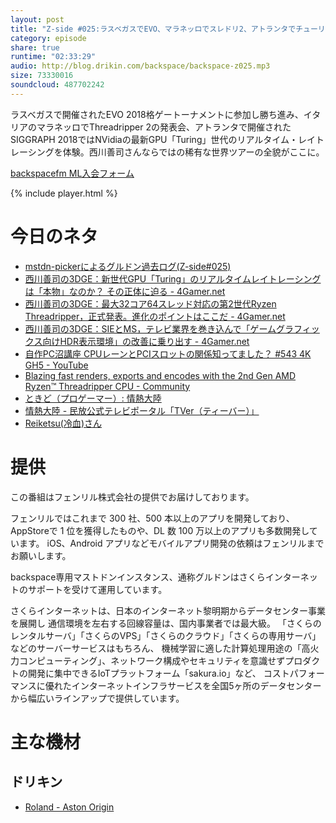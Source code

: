 ```yaml
---
layout: post
title: "Z-side #025:ラスベガスでEVO、マラネッロでスレドリ2、アトランタでチューリングを体験"
category: episode
share: true
runtime: "02:33:29"
audio: http://blog.drikin.com/backspace/backspace-z025.mp3
size: 73330016
soundcloud: 487702242
---
```


ラスベガスで開催されたEVO 2018格ゲートーナメントに参加し勝ち進み、イタリアのマラネッロでThreadripper 2の発表会、アトランタで開催されたSIGGRAPH 2018ではNVidiaの最新GPU「Turing」世代のリアルタイム・レイトレーシングを体験。西川善司さんならではの稀有な世界ツアーの全貌がここに。

[backspacefm ML入会フォーム](http://backspace.us11.list-manage.com/subscribe?u=09c933bd3997c1d16dbed156a&id=84b6529b91)

{% include player.html %}

# 今日のネタ
* [mstdn-pickerによるグルドン過去ログ(Z-side#025)](https://rbtnn.github.io/mstdn-picker/?instance=mstdn.guru&since_id=100563717766101425&max_id=100564330603077943)
* [西川善司の3DGE：新世代GPU「Turing」のリアルタイムレイトレーシングは「本物」なのか？ その正体に迫る - 4Gamer.net](https://www.4gamer.net/games/121/G012181/20180816069/)
* [西川善司の3DGE：最大32コア64スレッド対応の第2世代Ryzen Threadripper，正式発表。進化のポイントはここだ - 4Gamer.net](https://www.4gamer.net/games/300/G030061/20180811009/)
* [西川善司の3DGE：SIEとMS，テレビ業界を巻き込んで「ゲームグラフィックス向けHDR表示環境」の改善に乗り出す - 4Gamer.net](https://www.4gamer.net/games/999/G999902/20180816030/)
* [自作PC沼講座 CPUレーンとPCIスロットの関係知ってました？ #543 4K GH5 - YouTube](https://youtu.be/1doH1QPwycw)
* [Blazing fast renders, exports and encodes with the 2nd Gen AMD Ryzen™ Threadripper CPU - Community](https://community.amd.com/community/gaming/blog/2018/08/13/blazing-fast-renders-exports-and-encodes-with-the-2nd-gen-amd-ryzen-threadripper-cpu)
* [ときど（プロゲーマー）: 情熱大陸](https://www.mbs.jp/jounetsu/2018/08_12.shtml)
* [情熱大陸 - 民放公式テレビポータル「TVer（ティーバー）」](https://tver.jp/episode/47517672)
* [Reiketsu(冷血)さん](https://mstdn.guru/@egyo/100563984047726095)

# 提供

この番組はフェンリル株式会社の提供でお届けしております。

フェンリルではこれまで 300 社、500 本以上のアプリを開発しており、AppStoreで 1 位を獲得したものや、DL 数 100 万以上のアプリも多数開発しています。
iOS、Android アプリなどモバイルアプリ開発の依頼はフェンリルまでお願いします。

backspace専用マストドンインスタンス、通称グルドンはさくらインターネットのサポートを受けて運用しています。

さくらインターネットは、日本のインターネット黎明期からデータセンター事業を展開し
通信環境を左右する回線容量は、国内事業者では最大級。
「さくらのレンタルサーバ」「さくらのVPS」「さくらのクラウド」「さくらの専用サーバ」などのサーバーサービスはもちろん、
機械学習に適した計算処理用途の「高火力コンピューティング」、ネットワーク構成やセキュリティを意識せずプロダクトの開発に集中できるIoTプラットフォーム「sakura.io」など、
コストパフォーマンスに優れたインターネットインフラサービスを全国5ヶ所のデータセンターから幅広いラインアップで提供しています。

# 主な機材

## ドリキン
* [Roland - Aston Origin](http://amzn.asia/1OwAZ0w)

